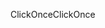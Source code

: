 <span data-ttu-id="94cc8-101">ClickOnce</span><span class="sxs-lookup"><span data-stu-id="94cc8-101">ClickOnce</span></span>